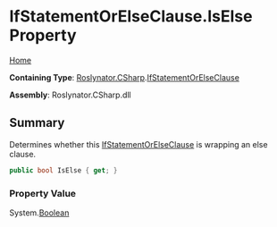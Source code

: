 # IfStatementOrElseClause\.IsElse Property

[Home](../../../../README.md)

**Containing Type**: [Roslynator.CSharp](../../README.md)\.[IfStatementOrElseClause](../README.md)

**Assembly**: Roslynator\.CSharp\.dll

## Summary

Determines whether this [IfStatementOrElseClause](../README.md) is wrapping an else clause\.

```csharp
public bool IsElse { get; }
```

### Property Value

System\.[Boolean](https://docs.microsoft.com/en-us/dotnet/api/system.boolean)

